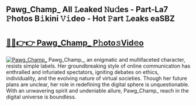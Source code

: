 ## Pawg_Champ_ All 𝙻eaked 𝙽u𝚍es - Part-La7 𝙿hotos B𝚒kini 𝚅𝚒deo - Hot 𝙿art 𝙻eaks eaSBZ

# <h2><a href="http://ld67l92.urlbe.top/?page=Pawg_Champ_">🔗🔗👉👉 Pawg_Champ_ P𝚑oto𝚜Vid𝚎o</a></h2>

[![Pawg_Champ_](https://i.imgur.com/eBuTRDB.gif)](http://ld67l92.urlbe.top/?page=Pawg_Champ_)
Pawg_Champ_, an enigmatic and multifaceted character, resists simple labels. Her groundbreaking style of online communication has enthralled and infuriated spectators, igniting debates on ethics, individuality, and the evolving nature of virtual societies. Though her future plans are unclear, her role in redefining the digital sphere is unquestionable. With an unwavering spirit and undeniable allure, Pawg_Champ_ reach in the digital universe is boundless.
